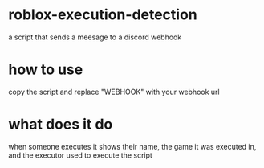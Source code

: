 # roblox-execution-detection
a script that sends a meesage to a discord webhook

# how to use
copy the script and replace "WEBHOOK" with your webhook url

# what does it do
when someone executes it shows their name, the game it was executed in, and the executor used to execute the script
